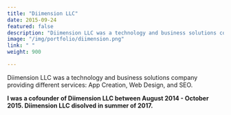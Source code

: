 ```yaml
---
title: "Diimension LLC"
date: 2015-09-24
featured: false
description: "Diimension LLC was a technology and business solutions company providing different services: App Creation, Web Design, and SEO."
image: "/img/portfolio/diimension.png"
link: " "
weight: 900

---
```


Diimension LLC was a technology and business solutions company providing different services: App Creation, Web Design, and SEO.

<b>I was a cofounder of Diimension LLC between August 2014 - October 2015. Diimension LLC disolved in summer of 2017.</b>